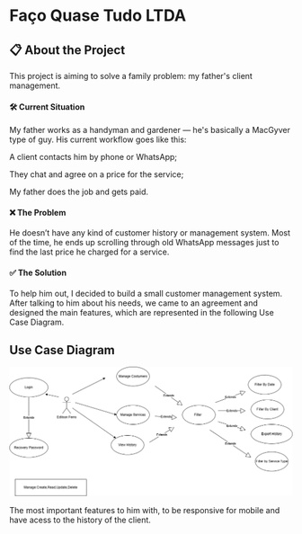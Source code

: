 # Faço Quase Tudo LTDA

## 📋 About the Project

This project is aiming to solve a family problem: my father's client management.

#### 🛠 Current Situation

My father works as a handyman and gardener — he's basically a MacGyver type of guy. His current workflow goes like this:

A client contacts him by phone or WhatsApp;

They chat and agree on a price for the service;

My father does the job and gets paid.

#### ❌ The Problem

He doesn’t have any kind of customer history or management system. Most of the time, he ends up scrolling through old WhatsApp messages just to find the last price he charged for a service.

#### ✅ The Solution

To help him out, I decided to build a small customer management system. After talking to him about his needs, we came to an agreement and designed the main features, which are represented in the following Use Case Diagram.

## Use Case Diagram

![Use Case Diagram](readmeImages\FacoQuaseTudo.drawio.png)

The most important features to him with, to be responsive for mobile and have acess to the history of the client.
